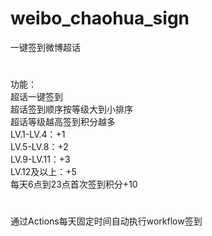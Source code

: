 # weibo_chaohua_sign
一键签到微博超话
#
功能：  
超话一键签到  
超话签到顺序按等级大到小排序  
超话等级越高签到积分越多  
LV.1-LV.4：+1  
LV.5-LV.8：+2  
LV.9-LV.11：+3  
LV.12及以上：+5  
每天6点到23点首次签到积分+10  
#
通过Actions每天固定时间自动执行workflow签到  
